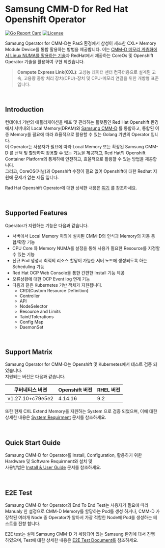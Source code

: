 # Samsung CMM-D for Red Hat Openshift Operator
[![Go Report Card](https://goreportcard.com/badge/github.com/kubeflow/spark-operator)](https://goreportcard.com/report/github.com/kubeflow/spark-operator)
[![License](http://img.shields.io/:license-apache-blue.svg)](http://www.apache.org/licenses/LICENSE-2.0.html)

Samsung Operator for CMM-D는 PasS 환경에서 삼성이 제조한 CXL* Memory Module Device를 통합 활용하는 방법을 제공합니다.
이는 [CMM-D 메모리 계층화에서 Linux NUMA를 활용하는 기술](https://semiconductor.samsung.com/news-events/tech-blog/utilizing-linux-numa-in-cmm-d-memory-tiering/)과 RedHat에서 제공하는 CoreOs 및 Openshift Operator 기술을 활용하여 구현 되었습니다.
<br>   
> __Compute Express Link(CXL)__: 고성능 데이터 센터 컴퓨터용으로 설계된 고속, 고용량 중항 처리 장치(CPU)-장치 및 CPU-메모리 연결을 위한 개방형 표준 입니다.   
   
<br>   

## Introduction

컨테이너 기반의 애플리케이션을 배포 및 관리하는 플랫폼인 Red Hat Openshift 환경에서 서버내의 Local Memory(DRAM)와 [Samsung CMM-D](https://semiconductor.samsung.com/news-events/tech-blog/worlds-first-cmm-d-technology-leading-the-ai-era/) 를 통합하고, 통합된 이종 Memory를 필요에 따라 효율적으로 활용할 수 있는 Golang 기반의 Operator 입니다.   
이 Operator는 사용자가 필요에 따라 Local Memory 또는 확장된 Samsung CMM-D 를 선택 및 할당하여 활용할 수 있는 기능을 제공하고, Red Hat의 Openshift Container Platform의 통제하에 안전하고, 효율적으로 활용할 수 있는 방법을 제공합니다.   
그리고, CoreOS(커널)과 Openshift 수정이 필요 없어 Openshift에 대한 Redhat 지원에 문제가 없는 제품 입니다.

Rad Hat Openshift Operator에 대한 상세한 내용은 [여기](https://docs.openshift.com/container-platform/4.15/operators/index.html) 를 참조하세요.
   
<br>   

## Supported Features

Operator가 지원하는 기능은 다음과 같습니다.

- 서버에서 Local Memory 이외에 설치된 CMM-D의 인식과 Memory의 자동 통합/확장 기능
- CPU Core 와 Memory NUMA를 설정을 통해 사용가 필요한 Resource를 지정할 수 있는 기능
- 신규 Pod 생성시 최적의 리소스 할당이 가능한 서버 노드에 생성되도록 하는 Scheduling 기능
- Red Hat OCP Web Console을 통한 간편한 Install 기능 제공
- 오류상황에 대한 OCP Event log 연계 기능
- 다음과 같은 Kubernetes 기반 객체가 지원됩니다.
	- CRD(Custom Resource Definition)
	- Controller
	- API
	- NodeSelector
	- Resource and Limits
	- Taint/Tolerations   
	- Config Map
	- DaemonSet
   
<br>   	
	
## Support Matrix
Samsung Operator for CMM-D는 Openshift 및 Kubernetes에서 테스트 검증 되었습니다.  
지원되는 버전은 다음과 같습니다.  

|쿠버네티스 버젼|Openshift 버전| RHEL 버전|
|-------------------|-------------------|-------------------|
|v1.27.10+c79e5e2|4.14.16|9.2
   
또한 현재 CXL Extend Memory를 지원하는 System 으로 검증 되었으며, 이에 대한 상세한 내용은 [System Requirment](./document/CXL_requiements.md) 문서를 참조하세요.

<br>   

## Quick Start Guide
Samsung CMM-D for Operator를 Install, Configuration, 활용하기 위한 Hardware 및 Software Requirment와 설치 및   
사용방법은 [Install & User Guide](./document/Quick_StartGuid.md) 문서를 참조하세요.   

<br>

## E2E Test
Samsung CMM-D for Operator의 End To End Test는 사용자가 필요에 따라 Manualy 한 설정으로 CMM-D Memory를 할당하는 Pod를 생성 하거나, CMM-D 가 장착된 여러개 Node 중 Operator가 알아서 가장 적합한 Node에 Pod를 생성하는 테스트를 진항 합니다.

E2E test는 실제 Samsung CMM-D 가 세팅되어 있는 Samsung 환경에 대서 진행 하였으며, Test에 대한 상세한 내용은 [E2E Test Document를](./document/E2E_Test_Guide.md) 참조하세요.



